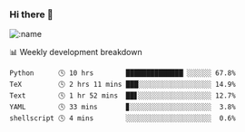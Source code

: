 ### Hi there 👋

<!--
**lv2020/lv2020** is a ✨ _special_ ✨ repository because its `README.md` (this file) appears on your GitHub profile.

Here are some ideas to get you started:

- 🔭 I’m currently working on ...
- 🌱 I’m currently learning ...
- 👯 I’m looking to collaborate on ...
- 🤔 I’m looking for help with ...
- 💬 Ask me about ...
- 📫 How to reach me: ...
- 😄 Pronouns: ...
- ⚡ Fun fact: ...
-->
![:name](https://count.getloli.com/get/@:lv2020)
 <!-- waka-box start -->
📊 Weekly development breakdown
```text
Python      🕓 10 hrs        ██████████████▏░░░░░░ 67.8%
TeX         🕓 2 hrs 11 mins ███░░░░░░░░░░░░░░░░░░ 14.9%
Text        🕓 1 hr 52 mins  ██▋░░░░░░░░░░░░░░░░░░ 12.7%
YAML        🕓 33 mins       ▊░░░░░░░░░░░░░░░░░░░░  3.8%
shellscript 🕓 4 mins        ░░░░░░░░░░░░░░░░░░░░░  0.6%
```
<!-- Powered by https://github.com/YouEclipse/waka-box-go . -->
<!-- waka-box end -->
